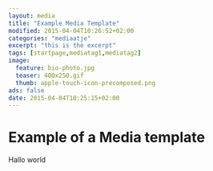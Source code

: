 ```yaml
---
layout: media
title: "Example Media Template"
modified: 2015-04-04T10:26:52+02:00
categories: "mediaatje"
excerpt: "this is the excerpt"
tags: [startpage,mediatag1,mediatag2]
image:
  feature: bio-photo.jpg
  teaser: 400x250.gif
  thumb: apple-touch-icon-precomposed.png
ads: false
date: 2015-04-04T10:25:15+02:00
---
```


# Example of a Media template

Hallo world
